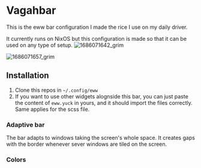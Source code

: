 # Vagahbar

This is the eww bar configuration I made the rice I use on my daily driver. 

It currently runs on NixOS but this configuration is made so that it can be used on any type of setup. 
![1686071642_grim](https://github.com/Vagahbond/eww-dotfiles/assets/56230065/08046c3f-d7f7-475d-9f1d-b1fdc3dbc2a0)

![1686071657_grim](https://github.com/Vagahbond/eww-dotfiles/assets/56230065/5f65bca2-a64d-445b-90fd-960aa8f7a2d6)


## Installation

1) Clone this repos in `~/.config/eww`
2) If you want to use other widgets alognside this bar, you can just paste the content of `eww.yuck` in yours, and it should import the files correctly. Same applies for the scss file.

### Adaptive bar
The bar adapts to windows taking the screen's whole space. It creates gaps with the border whenever sever windows are tiled on the screen.

### Colors
